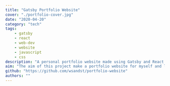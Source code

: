 ```yaml
---
title: "Gatsby Portfolio Website"
cover: "./portfolio-cover.jpg"
date: "2020-04-20"
category: "tech"
tags:
    - gatsby
    - react
    - web-dev
    - website
    - javascript
    - css
description: "A personal portfolio website made using Gatsby and React. You are currently viewing the website. "
aim: "The aim of this project make a portfolio website for myself and learn about Gatsby (using React), a modern website framework"
github: "https://github.com/wsandst/portfolio-website"
authors: ""
---
```

